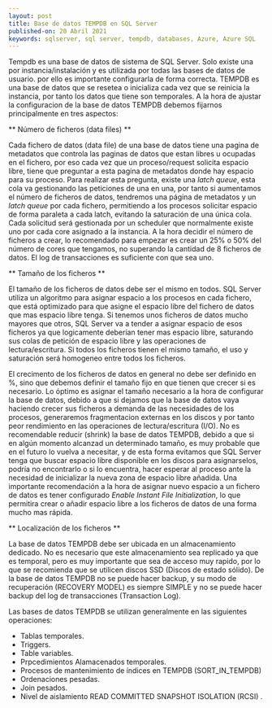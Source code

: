 ```yaml
---
layout: post
title: Base de datos TEMPDB en SQL Server
published-on: 20 Abril 2021
keywords: sqlserver, sql server, tempdb, databases, Azure, Azure SQL
---
```



Tempdb es una base de datos de sistema de SQL Server. Solo existe una por instancia/instalación y es utilizada por todas las bases de datos de usuario. por ello es importante configurarla de forma correcta. TEMPDB es una base de datos que se resetea o inicializa cada vez que se reinicia la instancia, por tanto los datos que tiene son temporales. 
A la hora de ajustar la configuracion de la base de datos TEMPDB debemos fijarnos principalmente en tres aspectos:

** Número de ficheros (data files) **

Cada fichero de datos (data file) de una base de datos tiene una pagina de metadatos que controla las paginas de datos que estan libres u ocupadas en el fichero, por eso cada vez que un proceso/request solicita espacio libre, tiene que preguntar a esta pagina de metadatos donde hay espacio para su proceso. Para realizar esta pregunta, existe una *latch queue*, esta cola va gestionando las peticiones de una en una, por tanto si aumentamos el número de ficheros de datos, tendremos una página de metadatos y un *latch queue* por cada fichero, permitiendo a los procesos solicitar espacio de forma paraleta a cada latch, evitando la saturación de una única cola. Cada solicitud será gestionada por un scheduler que normalmente existe uno por cada core asignado a la instancia. A la hora decidir el número de ficheros a crear, lo recomendado para empezar es crear un 25% o 50% del número de cores que tengamos, no superando la cantidad de 8 ficheros de datos. El log de transacciones  es suficiente con que sea uno.

** Tamaño de los ficheros **

El tamaño de los ficheros de datos debe ser el mismo en todos. SQL Server utiliza un algoritmo para asignar espacio a los procesos en cada fichero, que está optimizado para que asigne el espacio libre del fichero de datos que mas espacio libre tenga. Si tenemos unos ficheros de datos mucho mayores que otros, SQL Server va a tender a asignar espacio de esos ficheros ya que logicamente deberían tener mas espacio libre, saturando sus colas de petición de espacio libre y las operaciones de lectura/escritura. Si todos los ficheros tienen el mismo tamaño, el uso y saturación será homogeneo entre todos los ficheros. 

El crecimento de los ficheros de datos en general no debe ser definido en %, sino que debemos definir el tamaño fijo en que tienen que crecer si es necesario. Lo óptimo es asignar el tamaño necesario a la hora de configurar la base de datos, debido a que si dejamos que la base de datos vaya haciendo crecer sus ficheros a demanda de las necesidades de los procesos, generaremos fragmentacion externas en los discos y por tanto peor rendimiento en las operaciones de lectura/escritura (I/O).
No es recomendable reducir (shrink) la base de datos TEMPDB, debido a que si en algún momento alcanzad un determinado tamaño, es muy probable que en el futuro lo vuelva a necesitar, y de esta forma evitamos que SQL Server tenga que buscar espacio libre disponible en los discos para asignarselos, podría no encontrarlo o si lo encuentra, hacer esperar al proceso ante la necesidad de inicializar la nueva zona de espacio libre añadida. 
Una importante recomendación a la hora de asignar nuevo espacio a un fichero de datos es tener configurado *Enable Instant File Initialization*, lo que permitira crear o añadir espacio libre a los ficheros de datos de una forma mucho mas rápida.

** Localización de los ficheros **

La base de datos TEMPDB debe ser ubicada en un almacenamiento dedicado. No es necesario que este almacenamiento sea replicado ya que es temporal, pero es muy importante que sea de acceso muy rapido, por lo que se recomienda que se utilicen discos SSD (Discos de estado sólido). De la base de datos TEMPDB no se puede hacer backup, y su modo de recuperación (RECOVERY MODEL) es siempre SIMPLE y no se puede hacer backup del log de transacciones (Transaction Log).

Las bases de datos TEMPDB se utilizan generalmente en las siguientes operaciones:

- Tablas temporales.
- Triggers.
- Table variables.
- Prpcedimientos Alamacenados temporales.
- Procesos de mantenimiento de índices en TEMPDB (SORT_IN_TEMPDB)
- Ordenaciones pesadas.
- Join pesados.
- Nivel de aislamiento READ COMMITTED SNAPSHOT ISOLATION (RCSI) .
